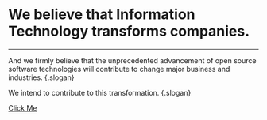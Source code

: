 <!-- Marketing Contents -->

# We believe that Information Technology transforms companies.

<hr>

And we firmly believe that the unprecedented advancement of open source software technologies will contribute to change major business and industries. {.slogan}

We intend to contribute to this transformation. {.slogan}

<div class="center">
  <a class="nav pure-button pureplus-button-info" href="/kasar.html">Click Me</a>
</div>

<!-- /.marketing contents -->
